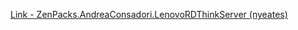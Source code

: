 [Link - ZenPacks.AndreaConsadori.LenovoRDThinkServer (nyeates)](https://github.com/nyeates/ZenPacks.AndreaConsadori.LenovoRDThinkServer)
